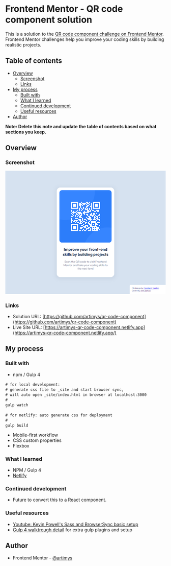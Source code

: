# Frontend Mentor - QR code component solution

This is a solution to the [QR code component challenge on Frontend Mentor](https://www.frontendmentor.io/challenges/qr-code-component-iux_sIO_H). Frontend Mentor challenges help you improve your coding skills by building realistic projects.

## Table of contents

- [Overview](#overview)
  - [Screenshot](#screenshot)
  - [Links](#links)
- [My process](#my-process)
  - [Built with](#built-with)
  - [What I learned](#what-i-learned)
  - [Continued development](#continued-development)
  - [Useful resources](#useful-resources)
- [Author](#author)

**Note: Delete this note and update the table of contents based on what sections you keep.**

## Overview

### Screenshot

![](./screenshot.png)

### Links

- Solution URL: [https://github.com/artimys/qr-code-component](https://github.com/artimys/qr-code-component)
- Live Site URL: [https://artimys-qr-code-component.netlify.app](https://artimys-qr-code-component.netlify.app/)


## My process

### Built with

- npm / Gulp 4
```
# for local development:
# generate css file to _site and start browser sync,
# will auto open _site/index.html in browser at localhost:3000
#
gulp watch

# for netlify: auto generate css for deployment
#
gulp build
```
- Mobile-first workflow
- CSS custom properties
- Flexbox


### What I learned

- NPM / Gulp 4
- [Netlify](https://www.netlify.com/)

### Continued development

- Future to convert this to a React component.

### Useful resources

- [Youtube: Kevin Powell's Sass and BrowserSync basic setup](https://www.youtube.com/watch?v=QgMQeLymAdU&list=PLEj3XJWjdcsIIFqAAD81lEO1rumJkQsJT&index=2)
- [Gulp 4 walktrough detail](https://coder-coder.com/gulp-4-walk-through/) for extra gulp plugins and setup


## Author

- Frontend Mentor - [@artimys](https://www.frontendmentor.io/profile/artimys)

